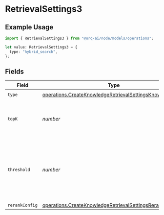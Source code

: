 # RetrievalSettings3

## Example Usage

```typescript
import { RetrievalSettings3 } from "@orq-ai/node/models/operations";

let value: RetrievalSettings3 = {
  type: "hybrid_search",
};
```

## Fields

| Field                                                                                                                                | Type                                                                                                                                 | Required                                                                                                                             | Description                                                                                                                          |
| ------------------------------------------------------------------------------------------------------------------------------------ | ------------------------------------------------------------------------------------------------------------------------------------ | ------------------------------------------------------------------------------------------------------------------------------------ | ------------------------------------------------------------------------------------------------------------------------------------ |
| `type`                                                                                                                               | [operations.CreateKnowledgeRetrievalSettingsKnowledgeType](../../models/operations/createknowledgeretrievalsettingsknowledgetype.md) | :heavy_check_mark:                                                                                                                   | N/A                                                                                                                                  |
| `topK`                                                                                                                               | *number*                                                                                                                             | :heavy_minus_sign:                                                                                                                   | Used to filter chunks that are most similar to the query                                                                             |
| `threshold`                                                                                                                          | *number*                                                                                                                             | :heavy_minus_sign:                                                                                                                   | Used to filter chunks that are most similar to the query. A value of `0` will be consider disabled.                                  |
| `rerankConfig`                                                                                                                       | [operations.CreateKnowledgeRetrievalSettingsRerankConfig](../../models/operations/createknowledgeretrievalsettingsrerankconfig.md)   | :heavy_minus_sign:                                                                                                                   | N/A                                                                                                                                  |